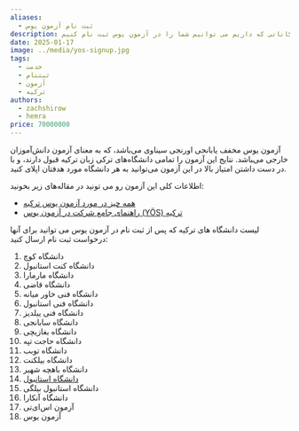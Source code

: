 ```yaml
---
aliases:
  - ثبت نام آزمون یوس
description: ما در کافی نت دی با تجربه ای و امکاناتی که داریم می توانیم شما را در آزمون یوس ثبت نام کنیم.
date: 2025-01-17
image: ../media/yos-signup.jpg
tags:
  - خدمت
  - ثبتنام
  - آزمون
  - ترکیه
authors:
  - zachshirow
  - hemra
price: 70000000
---
```


آزمون یوس مخفف یابانجی اورنجی سیناوی می‌باشد، که به معنای آزمون دانش‌آموزان خارجی می‌‍باشد. نتایج این آزمون را تمامی دانشگاه‌های ترکی زبان ترکیه قبول دارند، و با در دست داشتن امتیاز بالا در این آزمون می‌توانید به هر دانشگاه مورد هدفتان اپلای کنید. 

اطلاعات کلی این آزمون رو می تونید در مقاله‌های زیر بخونید: 

- [همه چیز در مورد آزمون یوس ترکیه](../blog/yos-exam.md)
- [راهنمای جامع شرکت در آزمون یوس (YÖS) ترکیه](../blog/yos-exam-procedure.md)

لیست دانشگاه های ترکیه که پس از ثبت نام در آزمون یوس می توانید برای آنها درخواست ثبت نام ارسال کنید:

1. دانشگاه کوچ
2. دانشگاه کنت استانبول
3. دانشگاه مارمارا
4. دانشگاه قاضی
5. دانشگاه فنی خاور میانه
6. دانشگاه فنی استانبول
7. دانشگاه فنی ییلدیز
8. دانشگاه سابانجی
9. دانشگاه بغازیچی
10. دانشگاه حاجت تپه
11. دانشگاه توبب
12. دانشگاه بیلکنت
13. دانشگاه باهچه شهیر
14. [دانشگاه استانبول](../blog/istanbul-university.md)
15. دانشگاه استانبول بیلگی
16. دانشگاه آنکارا
17. آزمون اس‌ای‌تی
18. آزمون یوس
